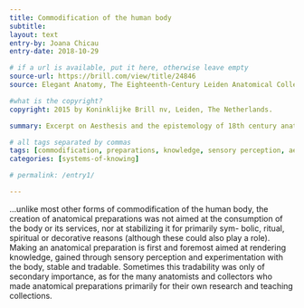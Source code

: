 ```yaml
---
title: Commodification of the human body
subtitle:
layout: text
entry-by: Joana Chicau
entry-date: 2018-10-29

# if a url is available, put it here, otherwise leave empty
source-url: https://brill.com/view/title/24846
source: Elegant Anatomy, The Eighteenth-Century Leiden Anatomical Collections. Marieke M. A. Hendriksen (2015)

#what is the copyright?
copyright: 2015 by Koninklijke Brill nv, Leiden, The Netherlands.

summary: Excerpt on Aesthesis and the epistemology of 18th century anatomical research. From Elegant Anatomy, Marieke M. A. Hendriksen

# all tags separated by commas
tags: [commodification, preparations, knowledge, sensory perception, aesthesis]
categories: [systems-of-knowing]

# permalink: /entry1/

---
```


...unlike most other forms of commodification of the human body, the creation of anatomical preparations was not aimed at the consumption of the body or its services, nor at stabilizing it for primarily sym- bolic, ritual, spiritual or decorative reasons (although these could also play a role). Making an anatomical preparation is first and foremost aimed at rendering knowledge, gained through sensory perception and experimentation with the body, stable and tradable. Sometimes this tradability was only of secondary importance, as for the many anatomists and collectors who made anatomical preparations primarily for their own research and teaching collections. 
